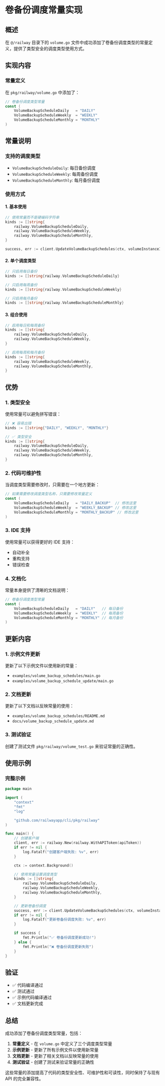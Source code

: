 # 卷备份调度常量实现

## 概述

在 `@/railway` 目录下的 `volume.go` 文件中成功添加了卷备份调度类型的常量定义，提供了类型安全的调度类型使用方式。

## 实现内容

### 常量定义

在 `pkg/railway/volume.go` 中添加了：

```go
// 卷备份调度类型常量
const (
	VolumeBackupScheduleDaily   = "DAILY"
	VolumeBackupScheduleWeekly  = "WEEKLY"
	VolumeBackupScheduleMonthly = "MONTHLY"
)
```

## 常量说明

### 支持的调度类型

- `VolumeBackupScheduleDaily`: 每日备份调度
- `VolumeBackupScheduleWeekly`: 每周备份调度
- `VolumeBackupScheduleMonthly`: 每月备份调度

### 使用方式

#### 1. 基本使用

```go
// 使用常量而不是硬编码字符串
kinds := []string{
    railway.VolumeBackupScheduleDaily,
    railway.VolumeBackupScheduleWeekly,
    railway.VolumeBackupScheduleMonthly,
}

success, err := client.UpdateVolumeBackupSchedules(ctx, volumeInstanceID, kinds)
```

#### 2. 单个调度类型

```go
// 只启用每日备份
kinds := []string{railway.VolumeBackupScheduleDaily}

// 只启用每周备份
kinds := []string{railway.VolumeBackupScheduleWeekly}

// 只启用每月备份
kinds := []string{railway.VolumeBackupScheduleMonthly}
```

#### 3. 组合使用

```go
// 启用每日和每周备份
kinds := []string{
    railway.VolumeBackupScheduleDaily,
    railway.VolumeBackupScheduleWeekly,
}

// 启用每周和每月备份
kinds := []string{
    railway.VolumeBackupScheduleWeekly,
    railway.VolumeBackupScheduleMonthly,
}
```

## 优势

### 1. 类型安全

使用常量可以避免拼写错误：

```go
// ❌ 容易出错
kinds := []string{"DAILY", "WEEKLY", "MONTHLY"}

// ✅ 类型安全
kinds := []string{
    railway.VolumeBackupScheduleDaily,
    railway.VolumeBackupScheduleWeekly,
    railway.VolumeBackupScheduleMonthly,
}
```

### 2. 代码可维护性

当调度类型需要修改时，只需要在一个地方更新：

```go
// 如果需要修改调度类型名称，只需要修改常量定义
const (
    VolumeBackupScheduleDaily   = "DAILY_BACKUP"  // 修改这里
    VolumeBackupScheduleWeekly  = "WEEKLY_BACKUP" // 修改这里
    VolumeBackupScheduleMonthly = "MONTHLY_BACKUP" // 修改这里
)
```

### 3. IDE 支持

使用常量可以获得更好的 IDE 支持：
- 自动补全
- 重构支持
- 错误检查

### 4. 文档化

常量本身提供了清晰的文档说明：

```go
// 卷备份调度类型常量
const (
	VolumeBackupScheduleDaily   = "DAILY"   // 每日备份
	VolumeBackupScheduleWeekly  = "WEEKLY"  // 每周备份
	VolumeBackupScheduleMonthly = "MONTHLY" // 每月备份
)
```

## 更新内容

### 1. 示例文件更新

更新了以下示例文件以使用新的常量：

- `examples/volume_backup_schedules/main.go`
- `examples/volume_backup_schedule_update/main.go`

### 2. 文档更新

更新了以下文档以反映常量的使用：

- `examples/volume_backup_schedules/README.md`
- `docs/volume_backup_schedule_update.md`

### 3. 测试验证

创建了测试文件 `pkg/railway/volume_test.go` 来验证常量的正确性。

## 使用示例

### 完整示例

```go
package main

import (
    "context"
    "fmt"
    "log"

    "github.com/railwayapp/cli/pkg/railway"
)

func main() {
    // 创建客户端
    client, err := railway.New(railway.WithAPIToken(apiToken))
    if err != nil {
        log.Fatalf("创建客户端失败: %v", err)
    }

    ctx := context.Background()

    // 使用常量设置调度类型
    kinds := []string{
        railway.VolumeBackupScheduleDaily,
        railway.VolumeBackupScheduleWeekly,
        railway.VolumeBackupScheduleMonthly,
    }

    // 更新卷备份调度
    success, err := client.UpdateVolumeBackupSchedules(ctx, volumeInstanceID, kinds)
    if err != nil {
        log.Fatalf("更新卷备份调度失败: %v", err)
    }

    if success {
        fmt.Println("✅ 卷备份调度更新成功!")
    } else {
        fmt.Println("❌ 卷备份调度更新失败")
    }
}
```

## 验证

- ✅ 代码编译通过
- ✅ 测试通过
- ✅ 示例代码编译通过
- ✅ 文档更新完成

## 总结

成功添加了卷备份调度类型常量，包括：

1. **常量定义** - 在 `volume.go` 中定义了三个调度类型常量
2. **示例更新** - 更新了所有示例文件以使用新常量
3. **文档更新** - 更新了相关文档以反映常量的使用
4. **测试验证** - 创建了测试来验证常量的正确性

这些常量的添加提高了代码的类型安全性、可维护性和可读性，同时保持了与现有 API 的完全兼容性。 
